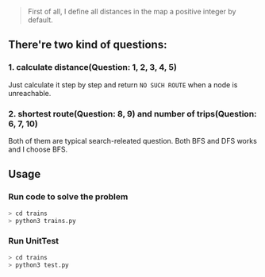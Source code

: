 > First of all, I define all distances in the map a positive integer by default.

## There're two kind of questions:

### 1. calculate distance(Question: 1, 2, 3, 4, 5)
Just calculate it step by step and return `NO SUCH ROUTE` when a node is unreachable.

### 2. shortest route(Question: 8, 9) and number of trips(Question: 6, 7, 10)
Both of them are typical search-releated question.
Both BFS and DFS works and I choose BFS.

## Usage

### Run code to solve the problem
```sh
> cd trains
> python3 trains.py
```

### Run UnitTest
```sh
> cd trains
> python3 test.py
```
